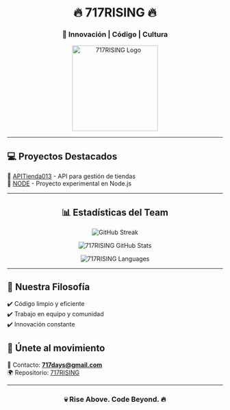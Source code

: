 <h1 align="center">🔥 717RISING 🔥</h1>  
<h3 align="center">🚀 Innovación | Código | Cultura</h3>  

<p align="center">
  <img src="https://github.com/717RISING.png" width="200" alt="717RISING Logo">
</p>  

---

## 💻 Proyectos Destacados  
🔹 [APITienda013](https://github.com/717RISING/APITienda013) - API para gestión de tiendas  
🔹 [NODE](https://github.com/717RISING/NODE) - Proyecto experimental en Node.js  

---

<h2 align="center">📊 Estadísticas del Team</h2>  

<p align="center">
  <img src="https://github-readme-streak-stats.herokuapp.com?user=717RISING&theme=radical&hide_border=true&date_format=M%20j%5B%2C%20Y%5D" alt="GitHub Streak">
</p>  

<p align="center">
  <img src="https://github-profile-summary-cards.vercel.app/api/cards/stats?username=717RISING&theme=radical" alt="717RISING GitHub Stats">
</p>

<p align="center">
  <img src="https://github-readme-stats.vercel.app/api/top-langs/?username=717RISING&layout=compact&theme=radical&hide_border=true" alt="717RISING Languages">
</p>  

---

## 🎯 Nuestra Filosofía  
✔️ Código limpio y eficiente  
✔️ Trabajo en equipo y comunidad  
✔️ Innovación constante  

## 🚀 Únete al movimiento  
📩 Contacto: **717days@gmail.com**  
🌍 Repositorio: [717RISING](https://github.com/717RISING)  

---

<h3 align="center">💀 Rise Above. Code Beyond. 🔥</h3>  
